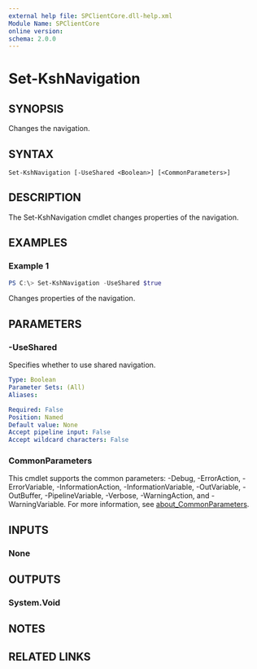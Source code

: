 ```yaml
---
external help file: SPClientCore.dll-help.xml
Module Name: SPClientCore
online version:
schema: 2.0.0
---
```


# Set-KshNavigation

## SYNOPSIS
Changes the navigation.

## SYNTAX

```
Set-KshNavigation [-UseShared <Boolean>] [<CommonParameters>]
```

## DESCRIPTION
The Set-KshNavigation cmdlet changes properties of the navigation.

## EXAMPLES

### Example 1
```powershell
PS C:\> Set-KshNavigation -UseShared $true
```

Changes properties of the navigation.

## PARAMETERS

### -UseShared
Specifies whether to use shared navigation.

```yaml
Type: Boolean
Parameter Sets: (All)
Aliases:

Required: False
Position: Named
Default value: None
Accept pipeline input: False
Accept wildcard characters: False
```

### CommonParameters
This cmdlet supports the common parameters: -Debug, -ErrorAction, -ErrorVariable, -InformationAction, -InformationVariable, -OutVariable, -OutBuffer, -PipelineVariable, -Verbose, -WarningAction, and -WarningVariable. For more information, see [about_CommonParameters](http://go.microsoft.com/fwlink/?LinkID=113216).

## INPUTS

### None

## OUTPUTS

### System.Void

## NOTES

## RELATED LINKS
